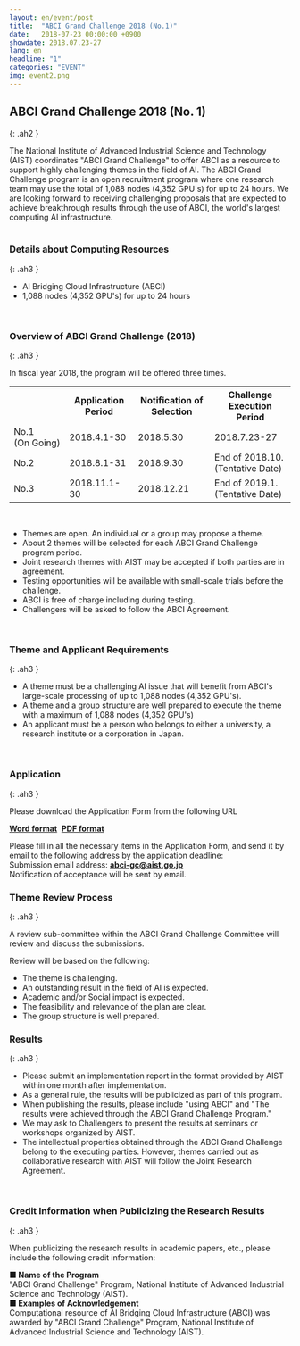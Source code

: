 ```yaml
---
layout: en/event/post
title:  "ABCI Grand Challenge 2018 (No.1)"
date:   2018-07-23 00:00:00 +0900
showdate: 2018.07.23-27
lang: en
headline: "1"
categories: "EVENT"
img: event2.png
---
```



## ABCI Grand Challenge 2018 (No. 1)
{: .ah2 }

<div class="lead_text">The National Institute of Advanced Industrial Science and Technology (AIST) coordinates "ABCI Grand Challenge" to offer ABCI as a resource to support highly challenging themes in the field of AI.  The ABCI Grand Challenge program is an open recruitment program where one research team may use the total of 1,088 nodes (4,352 GPU's) for up to 24 hours.  We are looking forward to receiving challenging proposals that are expected to achieve breakthrough results through the use of ABCI, the world's largest computing AI infrastructure.</div>
<br />


### Details about Computing Resources
{: .ah3 }

<ul class="dot_ul">
<li class="dot">AI Bridging Cloud Infrastructure (ABCI)</li>
<li class="dot">1,088 nodes (4,352 GPU's) for up to 24 hours</li>
</ul>

<br />


### Overview of ABCI Grand Challenge (2018)
{: .ah3 }

<p class="c">In fiscal year 2018, the program will be offered three times.</p>
<table class="table">
<tr align="center">
<th>&nbsp;</th>
<th>Application Period</th>
<th>Notification of Selection</th>
<th>Challenge Execution Period</th>
</tr>
<tr>
<td>No.1 <br /><nobr>(On Going)</nobr></td>
<td>2018.4.1-30</td>
<td>2018.5.30</td>
<td>2018.7.23-27</td>
</tr>
<tr>
<td>No.2</td>
<td>2018.8.1-31</td>
<td>2018.9.30</td>
<td>End of 2018.10. <br />(Tentative Date)</td>
</tr>
<tr>
<td>No.3</td>
<td>2018.11.1-30</td>
<td>2018.12.21</td>
<td>End of 2019.1. <br />(Tentative Date)</td>
</tr>
</table>
<br />

<ul class="dot_ul">
<li class="dot">Themes are open. An individual or a group may propose a theme.</li>
<li class="dot">About 2 themes will be selected for each ABCI Grand Challenge program period.</li>
<li class="dot">Joint research themes with AIST may be accepted if both parties are in agreement.</li>
<li class="dot">Testing opportunities will be available with small-scale trials before the challenge.</li>
<li class="dot">ABCI is free of charge including during testing.</li>
<li class="dot">Challengers will be asked to follow the ABCI Agreement.</li>
</ul>

<br />


### Theme and Applicant Requirements
{: .ah3 }

<ul class="dot_ul">
<li class="dot">A theme must be a challenging AI issue that will benefit from ABCI's large-scale processing of up to 1,088 nodes (4,352 GPU's).</li>
<li class="dot">A theme and a group structure are well prepared to execute the theme with a maximum of 1,088 nodes (4,352 GPU's)</li>
<li class="dot">An applicant must be a person who belongs to either a university, a research institute or a corporation in Japan.</li>
</ul>    

<br />


### Application
{: .ah3 }

<div class="c">
<p>Please download the Application Form from the following URL</p>
<p><a href="../../../../assets/GrandChallenge/abci-gc-proposal.docx" class="link"><strong>Word format</strong></a>&nbsp;&nbsp;<a href="../../../../assets/GrandChallenge/abci-gc-proposal.pdf" class="link ml30"><strong>PDF format</strong></a></p>
Please fill in all the necessary items in the Application Form, and send it by email to the following address by the application deadline:<br />
Submission email address: <a href="mailto:abci-gc@aist.go.jp" target="_blank" class="link"><strong>abci-gc@aist.go.jp</strong></a><br />
Notification of acceptance will be sent by email.<br />
</div>


### Theme Review Process
{: .ah3 }

<div class="c">
<p class="mb2p">A review sub-committee within the ABCI Grand Challenge Committee will review and discuss the submissions. </p>
Review will be based on the following:<br />
<ul class="dot_ul">
<li class="dot">The theme is challenging.</li>
<li class="dot">An outstanding result in the field of AI is expected.</li>
<li class="dot">Academic and/or Social impact is expected.</li>
<li class="dot">The feasibility and relevance of the plan are clear.</li>
<li class="dot">The group structure is well prepared.</li>
</ul>   
</div>


### Results
{: .ah3 }

<ul class="dot_ul">
<li class="dot">Please submit an implementation report in the format provided by AIST within one month after implementation.</li>
<li class="dot">As a general rule, the results will be publicized as part of this program.</li>
<li class="dot">When publishing the results, please include  "using ABCI" and "The results were achieved through the ABCI Grand Challenge Program."</li>
<li class="dot">We may ask to Challengers to present the results at seminars or workshops organized by AIST. </li>
<li class="dot">The intellectual properties obtained through the ABCI Grand Challenge belong to the executing parties. However, themes carried out as collaborative research with AIST will follow the Joint Research Agreement.</li>
</ul>

<br />


### Credit Information when Publicizing the Research Results
{: .ah3 }

<div class="c">
<p>When publicizing the research results in academic papers, etc., please include the following credit information:</p>
<div>
<strong>■ Name of the Program</strong><br />
"ABCI Grand Challenge" Program, National Institute of Advanced Industrial Science and Technology (AIST).
</div>
<div>
<strong>■ Examples of Acknowledgement</strong><br />
Computational resource of AI Bridging Cloud Infrastructure (ABCI) was awarded by "ABCI Grand Challenge" Program, National Institute of Advanced Industrial Science and Technology (AIST).
